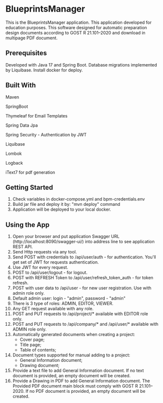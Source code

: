 # BlueprintsManager

This is the BlueprintsManager application. This application developed for education purposes. This software designed for automatic preparation design documents according to GOST R 21.101–2020  and download in multipage PDF document.

## Prerequisites

Developed with Java 17 and Spring Boot. Database migrations implemented by Liquibase.
Install docker for deploy.

## Built With

Maven

SpringBoot

Thymeleaf for Email Templates

Spring Data Jpa

Spring Security - Authentication by JWT

Liquibase

Lombok

Logback

iText7 for pdf generation

## Getting Started

1. Check variables in docker-compose.yml and bpm-credentials.env
2. Build jar file and deploy it by: "mvn deploy" command
3. Application will be deployed to your local docker.

## Using the App

1. Open your browser and put application Swagger URL (http://localhost:8090/swagger-ui/) into address line to see application REST API.
2. Send Http requests via any tool.
3. Send POST with credentials to /api/user/auth - for authentication. You'll get set of JWT for requests authentication.
4. Use JWT for every request.
5. POST to /api/user/logout - for logout.
6. POST with REFRESH Token to /api/user/refresh_token_auth - for token refresh.
7. POST with user data to /api/user - for new user registration. Use with admin role only.
8. Default admin user: login - "admin", password - "admin"
9. There is 3 type of roles: ADMIN, EDITOR, VIEWER.
10. Any GET request available with any role.
11. POST and PUT requests to /api/project/* available with EDITOR role only.
12. POST and PUT requests to /api/company/* and /api/user/* available with ADMIN role only.
13. Automatically generated documents when creating a project:
    - Cover page;
    - Title page;
    - Table of contents;
14. Document types supported for manual adding to a project:
    - General Information document;
    - Drawing document;
23. Provide a text file to add General Information document. If no text document is provided, an empty document will be created.
24. Provide a Drawing in PDF to add General Information document. The Provided PDF document main block must comply with GOST R 21.101–2020. If no PDF document is provided, an empty document will be created.
